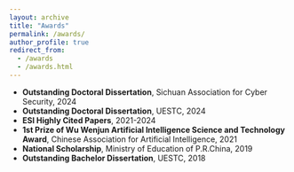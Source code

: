 ```yaml
---
layout: archive
title: "Awards"
permalink: /awards/
author_profile: true
redirect_from: 
  - /awards
  - /awards.html
---
```


- **Outstanding Doctoral Dissertation**, Sichuan Association for Cyber Security, 2024
- **Outstanding Doctoral Dissertation**, UESTC, 2024
- **ESI Highly Cited Papers**, 2021-2024
- **1st Prize of Wu Wenjun Artificial Intelligence Science and Technology Award**, Chinese Association for Artificial Intelligence, 2021
- **National Scholarship**, Ministry of Education of P.R.China, 2019
- **Outstanding Bachelor Dissertation**, UESTC, 2018

